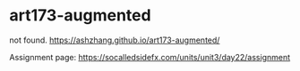 # art173-augmented

not found. https://ashzhang.github.io/art173-augmented/

Assignment page: https://socalledsidefx.com/units/unit3/day22/assignment
